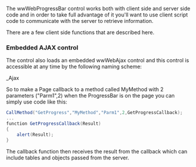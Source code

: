 ﻿The wwWebProgressBar control works both with client side and server side code and in order to take full advantage of it you'll want to use client script code to communicate with the server to retrieve information.

There are a few client side functions that are described here.

### Embedded AJAX control
The control also loads an embedded wwWebAjax control and this control is accessible at any time by the following naming scheme:

<controlId>_Ajax

So to make a Page callback to a method called MyMethod with 2 parameters ("Parm1",2) when the ProgressBar is on the page you can simply use code like this:

```cs
CallMethod("GetProgress","MyMethod","Parm1",2,GetProgressCallback);
...
function GetProgressCallback(Result)
{
	alert(Result);
}
```

The callback function then receives the result from the callback which can include tables and objects passed from the server.